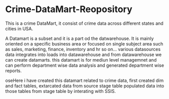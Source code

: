 # Crime-DataMart-Reopository
This is a crime DataMart, it consist of crime data across different states and cities in USA. 

A Datamart is a subset and it is a part od the datwarehouse. It is mainly oriented on a specific business area or focused on single subject area such as sales, marketing, finance, inventory and hr so on...  various datasources data integrates into loads into datawarehouse and from datawarehouse we can create datamarts. this datamart is for mediun level managemnet and can perform department wise data analysis and generated department wise reports.

oseHere i have created this datamart related to crime data, first created dim and fact tables, extarcated data from source stage table populated data into those tables from stage table by interating with SSIS. 
